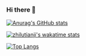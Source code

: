 ### Hi there 👋
[![Anurag's GitHub stats](https://github-readme-stats.vercel.app/api?username=starNGC2237)](https://github.com/anuraghazra/github-readme-stats)

[![zhilutianji's wakatime stats](https://github-readme-stats.vercel.app/api/wakatime?username=zhilutianji&v=2)](https://github.com/starNGC2237)

[![Top Langs](https://github-readme-stats.vercel.app/api/top-langs/?username=starNGC2237&layout=compact)](https://github.com/anuraghazra/github-readme-stats)

